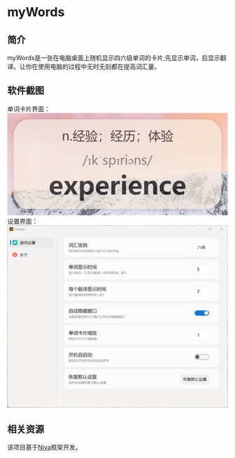 # myWords
## 简介
myWords是一张在电脑桌面上随机显示四六级单词的卡片;先显示单词，后显示翻译。让你在使用电脑的过程中无时无刻都在提高词汇量。
## 软件截图
单词卡片界面：  
![主窗口](./images/card.png)  
设置界面：
![设置](./images/setting.png)  
## 相关资源
该项目基于[Niva](https://github.com/bramblex/niva)框架开发。